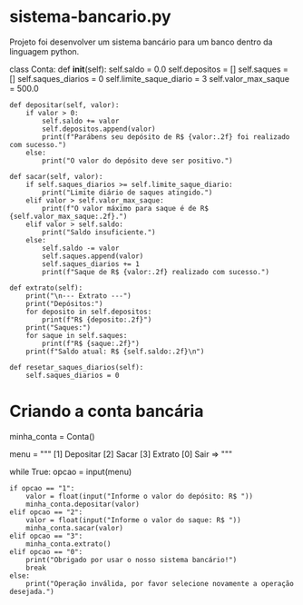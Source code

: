 # sistema-bancario.py
Projeto foi desenvolver um sistema bancário para um banco dentro da linguagem python.


class Conta:
    def __init__(self):
        self.saldo = 0.0
        self.depositos = []
        self.saques = []
        self.saques_diarios = 0
        self.limite_saque_diario = 3
        self.valor_max_saque = 500.0

    def depositar(self, valor):
        if valor > 0:
            self.saldo += valor
            self.depositos.append(valor)
            print(f"Parábens seu depósito de R$ {valor:.2f} foi realizado com sucesso.")
        else:
            print("O valor do depósito deve ser positivo.")

    def sacar(self, valor):
        if self.saques_diarios >= self.limite_saque_diario:
            print("Limite diário de saques atingido.")
        elif valor > self.valor_max_saque:
            print(f"O valor máximo para saque é de R$ {self.valor_max_saque:.2f}.")
        elif valor > self.saldo:
            print("Saldo insuficiente.")
        else:
            self.saldo -= valor
            self.saques.append(valor)
            self.saques_diarios += 1
            print(f"Saque de R$ {valor:.2f} realizado com sucesso.")

    def extrato(self):
        print("\n--- Extrato ---")
        print("Depósitos:")
        for deposito in self.depositos:
            print(f"R$ {deposito:.2f}")
        print("Saques:")
        for saque in self.saques:
            print(f"R$ {saque:.2f}")
        print(f"Saldo atual: R$ {self.saldo:.2f}\n")

    def resetar_saques_diarios(self):
        self.saques_diarios = 0

# Criando a conta bancária
minha_conta = Conta()

menu = """
[1] Depositar
[2] Sacar
[3] Extrato
[0] Sair
=> """

while True:
    opcao = input(menu)
    
    if opcao == "1":
        valor = float(input("Informe o valor do depósito: R$ "))
        minha_conta.depositar(valor)
    elif opcao == "2":
        valor = float(input("Informe o valor do saque: R$ "))
        minha_conta.sacar(valor)
    elif opcao == "3":
        minha_conta.extrato()
    elif opcao == "0":
        print("Obrigado por usar o nosso sistema bancário!")
        break
    else:
        print("Operação inválida, por favor selecione novamente a operação desejada.")








